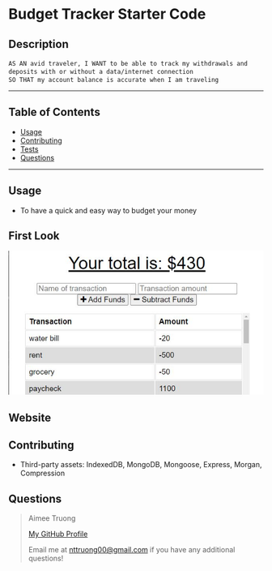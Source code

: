 # Budget Tracker Starter Code


## Description
    AS AN avid traveler, I WANT to be able to track my withdrawals and deposits with or without a data/internet connection
    SO THAT my account balance is accurate when I am traveling

---

## Table of Contents
- [Usage](#usage)
- [Contributing](#contributing)
- [Tests](#tests)
- [Questions](#questions)

---


## Usage
- To have a quick and easy way to budget your money


## First Look
![First-look](assets/images/first-look.JPG)

## Website


## Contributing
- Third-party assets: IndexedDB, MongoDB, Mongoose, Express, Morgan, Compression

## Questions
>Aimee Truong
>
>[My GitHub Profile](https://github.com/aimtruong)
>
>Email me at nttruong00@gmail.com if you have any additional questions!

    
